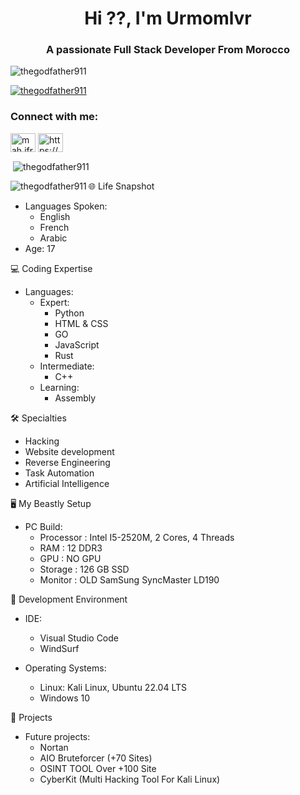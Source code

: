 <h1 align="center">Hi ??, I'm Urmomlvr</h1>
<h3 align="center">A passionate Full Stack Developer From Morocco</h3>

<p align="left"> <img src="https://komarev.com/ghpvc/?username=thegodfather911&label=Profile%20views&color=0e75b6&style=flat" alt="thegodfather911" /> </p>

<p align="left"> <a href="https://github.com/ryo-ma/github-profile-trophy"><img src="https://github-profile-trophy.vercel.app/?username=thegodfather911" alt="thegodfather911" /></a> </p>


<h3 align="left">Connect with me:</h3>
<p align="left">
<a href="https://instagram.com/mah.jfr9" target="blank"><img align="center" src="https://raw.githubusercontent.com/rahuldkjain/github-profile-readme-generator/master/src/images/icons/Social/instagram.svg" alt="mah.jfr9" height="30" width="40" /></a>
<a href="https://discord.gg/https://discord.gg/yr2GPt7sxn" target="blank"><img align="center" src="https://raw.githubusercontent.com/rahuldkjain/github-profile-readme-generator/master/src/images/icons/Social/discord.svg" alt="https://discord.gg/yr2GPt7sxn" height="30" width="40" /></a>
</p>

<p>&nbsp;<img align="center" src="https://github-readme-stats.vercel.app/api?username=thegodfather911&show_icons=true&text_color=328406&bg_color=000000&hide_border=true&locale=en" alt="thegodfather911" /></p>

<p><img align="left" src="https://github-readme-stats.vercel.app/api/top-langs?username=thegodfather911&show_icons=true&bg_color=000000&locale=en&text_color=328406&layout=compact" alt="thegodfather911" /></p>






🌐 Life Snapshot

- Languages Spoken: 
  - English
  - French
  - Arabic
- Age: 17

💻 Coding Expertise

- Languages:
  - Expert: 
    - Python
    - HTML & CSS
    - GO
    - JavaScript
    - Rust
  - Intermediate:
    - C++
  - Learning:
    - Assembly


🛠️ Specialties
- Hacking
- Website development
- Reverse Engineering
- Task Automation
- Artificial Intelligence

🖥️ My Beastly Setup

- PC Build:
  - Processor : Intel I5-2520M, 2 Cores, 4 Threads
  - RAM       : 12 DDR3
  - GPU       : NO GPU
  - Storage   : 126 GB SSD
  - Monitor   : OLD SamSung SyncMaster LD190 

🔧 Development Environment

- IDE:
  - Visual Studio Code
  - WindSurf

- Operating Systems:
  - Linux: Kali Linux, Ubuntu 22.04 LTS
  - Windows 10

🚀 Projects

- Future projects:
  - Nortan
  - AIO Bruteforcer (+70 Sites)
  - OSINT TOOL Over +100 Site
  - CyberKit (Multi Hacking Tool For Kali Linux)
